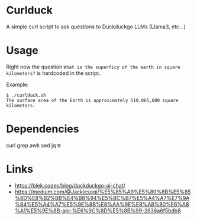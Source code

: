 Curlduck
========

A simple curl script to ask questions to Duckduckgo LLMs (Llama3, etc...)

Usage
=====

Right now the question `What is the superficy of the earth in square kilometers?` is hardcoded in the script.

Example:

```
$ ./curlduck.sh
The surface area of the Earth is approximately 510,065,600 square kilometers.
```

Dependencies
============

curl grep awk sed jq tr

Links
=====

* https://blek.codes/blog/duckduckgo-ai-chat/
* https://medium.com/@Jackiesogi/%E5%85%A9%E5%80%8B%E5%85%8D%E8%B2%BB%E4%B8%94%E5%BC%B7%E5%A4%A7%E7%9A%84%E5%A4%A7%E5%9E%8B%E8%AA%9E%E8%A8%80%E6%A8%A1%E5%9E%8B-api-%E6%9C%8D%E5%8B%99-2636a6f5bdb8
